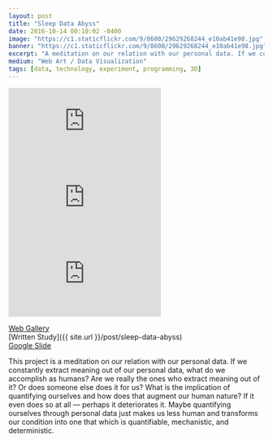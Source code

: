 ```yaml
---
layout: post
title: "Sleep Data Abyss"
date: 2016-10-14 00:10:02 -0400
image: "https://c1.staticflickr.com/9/8600/29629268244_e10ab41e98.jpg"
banner: "https://c1.staticflickr.com/9/8600/29629268244_e10ab41e98.jpg"
excerpt: "A meditation on our relation with our personal data. If we constantly extract meaning out of our personal data, what do we accomplish as humans?"
medium: "Web Art / Data Visualization"
tags: [data, technology, experiment, programming, 3D]
---
```


<iframe src="https://www.youtube.com/embed/3oG59mIRGM8" frameborder="0" allowfullscreen></iframe>

<iframe src="https://www.youtube.com/embed/uIyTG7S3zqE" frameborder="0" allowfullscreen></iframe>

<iframe src="https://www.youtube.com/embed/786-8AATBdQ" frameborder="0" allowfullscreen></iframe>

[Web Gallery](http://mbrav.github.io/Lab-FA16/10/index.html)  
[Written Study]({{ site.url }}/post/sleep-data-abyss)  
[Google Slide](https://docs.google.com/presentation/d/11fYZgN1jCmeWrh6HuNKrUFw33DoWND-UYVVfhNRtQVo/edit)

This project is a meditation on our relation with our personal data. If we constantly extract meaning out of our personal data, what do we accomplish as humans? Are we really the ones who extract meaning out of it? Or does someone else does it for us? What is the implication of quantifying ourselves and how does that augment our human nature? If it even does so at all — perhaps it deteriorates it. Maybe quantifying ourselves through personal data just makes us less human and transforms our condition into one that which is quantifiable, mechanistic, and deterministic.
